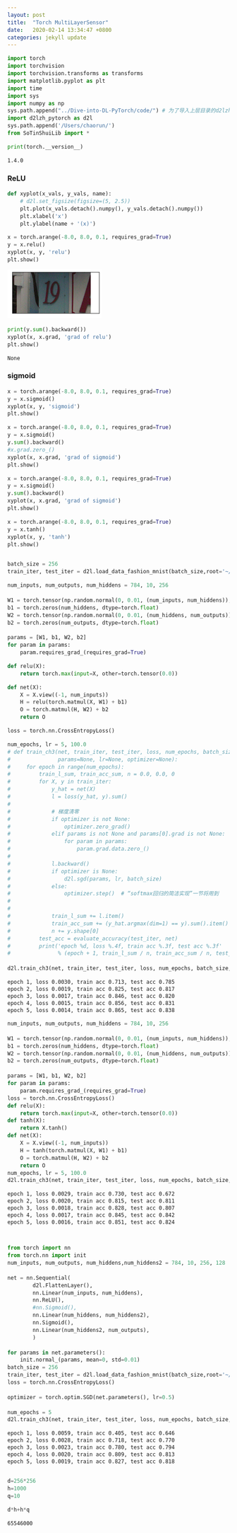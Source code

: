 ```yaml
---
layout: post
title:  "Torch MultiLayerSensor"
date:   2020-02-14 13:34:47 +0800
categories: jekyll update
---
```


```python
import torch
import torchvision
import torchvision.transforms as transforms
import matplotlib.pyplot as plt
import time
import sys
import numpy as np
sys.path.append("../Dive-into-DL-PyTorch/code/") # 为了导入上层目录的d2lzh_pytorch
import d2lzh_pytorch as d2l
sys.path.append('/Users/chaorun/')
from SoTinShuiLib import *
```


```python
print(torch.__version__)
```

    1.4.0


### ReLU


```python
def xyplot(x_vals, y_vals, name):
    # d2l.set_figsize(figsize=(5, 2.5))
    plt.plot(x_vals.detach().numpy(), y_vals.detach().numpy())
    plt.xlabel('x')
    plt.ylabel(name + '(x)')
```


```python
x = torch.arange(-8.0, 8.0, 0.1, requires_grad=True)
y = x.relu()
xyplot(x, y, 'relu')
plt.show()
```


![png](output_4_0.png)



```python
print(y.sum().backward())
xyplot(x, x.grad, 'grad of relu')
plt.show()
```

    None






### sigmoid


```python
x = torch.arange(-8.0, 8.0, 0.1, requires_grad=True)
y = x.sigmoid()
xyplot(x, y, 'sigmoid')
plt.show()
```



```python
x = torch.arange(-8.0, 8.0, 0.1, requires_grad=True)
y = x.sigmoid()
y.sum().backward()
#x.grad.zero_()
xyplot(x, x.grad, 'grad of sigmoid')
plt.show()
```






```python
x = torch.arange(-8.0, 8.0, 0.1, requires_grad=True)
y = x.sigmoid()
y.sum().backward()
xyplot(x, x.grad, 'grad of sigmoid')
plt.show()
```






```python
x = torch.arange(-8.0, 8.0, 0.1, requires_grad=True)
y = x.tanh()
xyplot(x, y, 'tanh')
plt.show()
```



```python

```


```python
batch_size = 256
train_iter, test_iter = d2l.load_data_fashion_mnist(batch_size,root='~/Datasets/FashionMNIST')
```


```python
num_inputs, num_outputs, num_hiddens = 784, 10, 256

W1 = torch.tensor(np.random.normal(0, 0.01, (num_inputs, num_hiddens)), dtype=torch.float)
b1 = torch.zeros(num_hiddens, dtype=torch.float)
W2 = torch.tensor(np.random.normal(0, 0.01, (num_hiddens, num_outputs)), dtype=torch.float)
b2 = torch.zeros(num_outputs, dtype=torch.float)

params = [W1, b1, W2, b2]
for param in params:
    param.requires_grad_(requires_grad=True)
```


```python
def relu(X):
    return torch.max(input=X, other=torch.tensor(0.0))
```


```python
def net(X):
    X = X.view((-1, num_inputs))
    H = relu(torch.matmul(X, W1) + b1)
    O = torch.matmul(H, W2) + b2
    return O
```


```python
loss = torch.nn.CrossEntropyLoss()
```


```python
num_epochs, lr = 5, 100.0
# def train_ch3(net, train_iter, test_iter, loss, num_epochs, batch_size,
#               params=None, lr=None, optimizer=None):
#     for epoch in range(num_epochs):
#         train_l_sum, train_acc_sum, n = 0.0, 0.0, 0
#         for X, y in train_iter:
#             y_hat = net(X)
#             l = loss(y_hat, y).sum()
#             
#             # 梯度清零
#             if optimizer is not None:
#                 optimizer.zero_grad()
#             elif params is not None and params[0].grad is not None:
#                 for param in params:
#                     param.grad.data.zero_()
#            
#             l.backward()
#             if optimizer is None:
#                 d2l.sgd(params, lr, batch_size)
#             else:
#                 optimizer.step()  # “softmax回归的简洁实现”一节将用到
#             
#             
#             train_l_sum += l.item()
#             train_acc_sum += (y_hat.argmax(dim=1) == y).sum().item()
#             n += y.shape[0]
#         test_acc = evaluate_accuracy(test_iter, net)
#         print('epoch %d, loss %.4f, train acc %.3f, test acc %.3f'
#               % (epoch + 1, train_l_sum / n, train_acc_sum / n, test_acc))

d2l.train_ch3(net, train_iter, test_iter, loss, num_epochs, batch_size, params, lr)
```

    epoch 1, loss 0.0030, train acc 0.713, test acc 0.785
    epoch 2, loss 0.0019, train acc 0.825, test acc 0.817
    epoch 3, loss 0.0017, train acc 0.846, test acc 0.820
    epoch 4, loss 0.0015, train acc 0.856, test acc 0.831
    epoch 5, loss 0.0014, train acc 0.865, test acc 0.838



```python
num_inputs, num_outputs, num_hiddens = 784, 10, 256

W1 = torch.tensor(np.random.normal(0, 0.01, (num_inputs, num_hiddens)), dtype=torch.float)
b1 = torch.zeros(num_hiddens, dtype=torch.float)
W2 = torch.tensor(np.random.normal(0, 0.01, (num_hiddens, num_outputs)), dtype=torch.float)
b2 = torch.zeros(num_outputs, dtype=torch.float)

params = [W1, b1, W2, b2]
for param in params:
    param.requires_grad_(requires_grad=True)
loss = torch.nn.CrossEntropyLoss() 
def relu(X):
    return torch.max(input=X, other=torch.tensor(0.0))
def tanh(X):
    return X.tanh()
def net(X):
    X = X.view((-1, num_inputs))
    H = tanh(torch.matmul(X, W1) + b1)
    O = torch.matmul(H, W2) + b2
    return O
num_epochs, lr = 5, 100.0
d2l.train_ch3(net, train_iter, test_iter, loss, num_epochs, batch_size, params, lr)
```

    epoch 1, loss 0.0029, train acc 0.730, test acc 0.672
    epoch 2, loss 0.0020, train acc 0.815, test acc 0.811
    epoch 3, loss 0.0018, train acc 0.828, test acc 0.807
    epoch 4, loss 0.0017, train acc 0.845, test acc 0.842
    epoch 5, loss 0.0016, train acc 0.851, test acc 0.824



```python

```


```python

```


```python
from torch import nn
from torch.nn import init
num_inputs, num_outputs, num_hiddens,num_hiddens2 = 784, 10, 256, 128
    
net = nn.Sequential(
        d2l.FlattenLayer(),
        nn.Linear(num_inputs, num_hiddens),
        nn.ReLU(),
        #nn.Sigmoid(),
        nn.Linear(num_hiddens, num_hiddens2),
        nn.Sigmoid(),
        nn.Linear(num_hiddens2, num_outputs), 
        )
    
for params in net.parameters():
    init.normal_(params, mean=0, std=0.01)
batch_size = 256
train_iter, test_iter = d2l.load_data_fashion_mnist(batch_size,root='~/Datasets/FashionMNIST')
loss = torch.nn.CrossEntropyLoss()

optimizer = torch.optim.SGD(net.parameters(), lr=0.5)

num_epochs = 5
d2l.train_ch3(net, train_iter, test_iter, loss, num_epochs, batch_size, None, None, optimizer)
```

    epoch 1, loss 0.0059, train acc 0.405, test acc 0.646
    epoch 2, loss 0.0028, train acc 0.718, test acc 0.770
    epoch 3, loss 0.0023, train acc 0.780, test acc 0.794
    epoch 4, loss 0.0020, train acc 0.809, test acc 0.813
    epoch 5, loss 0.0019, train acc 0.827, test acc 0.818



```python

```


```python
d=256*256
h=1000
q=10
```


```python
d*h+h*q
```




    65546000




```python

```
